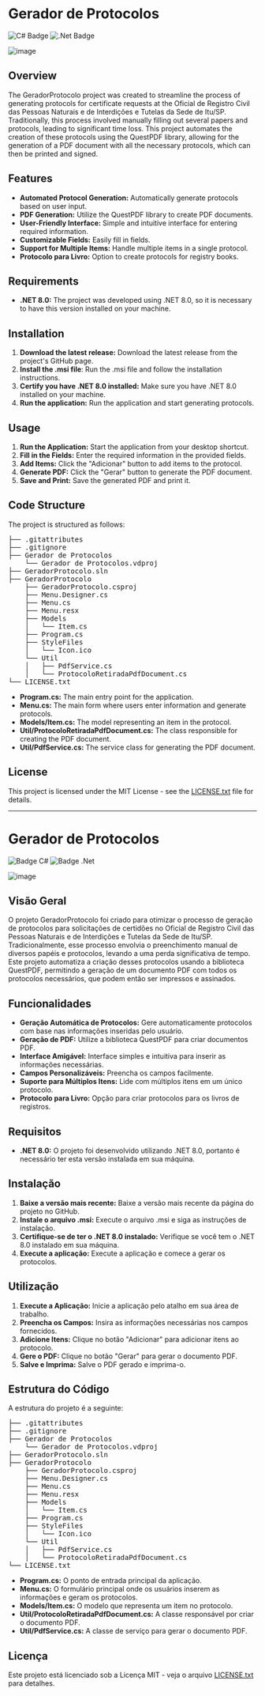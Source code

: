 # Gerador de Protocolos

![C# Badge](https://img.shields.io/badge/c%23-%23239120.svg?style=for-the-badge&logo=csharp&logoColor=white)
![.Net Badge](https://img.shields.io/badge/.NET-5C2D91?style=for-the-badge&logo=.net&logoColor=white)

![image](https://github.com/user-attachments/assets/2ac9922c-10f1-4a7a-bc3e-50b8fc8386de)

## Overview

The GeradorProtocolo project was created to streamline the process of generating protocols for certificate requests at the Oficial de Registro Civil das Pessoas Naturais e de Interdições e Tutelas da Sede de Itu/SP. Traditionally, this process involved manually filling out several papers and protocols, leading to significant time loss. This project automates the creation of these protocols using the QuestPDF library, allowing for the generation of a PDF document with all the necessary protocols, which can then be printed and signed.

## Features
- **Automated Protocol Generation:** Automatically generate protocols based on user input.
- **PDF Generation:** Utilize the QuestPDF library to create PDF documents.
- **User-Friendly Interface:** Simple and intuitive interface for entering required information.
- **Customizable Fields:** Easily fill in fields.
- **Support for Multiple Items:** Handle multiple items in a single protocol.
- **Protocolo para Livro:** Option to create protocols for registry books.

## Requirements

- **.NET 8.0:** The project was developed using .NET 8.0, so it is necessary to have this version installed on your machine.

## Installation

1. **Download the latest release:** Download the latest release from the project's GitHub page.
2. **Install the .msi file**: Run the .msi file and follow the installation instructions.
3. **Certify you have .NET 8.0 installed:** Make sure you have .NET 8.0 installed on your machine.
4. **Run the application:** Run the application and start generating protocols.

## Usage

1.	**Run the Application:** Start the application from your desktop shortcut.
2.	**Fill in the Fields:** Enter the required information in the provided fields.
3.	**Add Items:** Click the "Adicionar" button to add items to the protocol.
4.	**Generate PDF:** Click the "Gerar" button to generate the PDF document.
5.	**Save and Print:** Save the generated PDF and print it.

## Code Structure

The project is structured as follows:
<pre>
├── .gitattributes
├── .gitignore
├── Gerador de Protocolos
    └── Gerador de Protocolos.vdproj
├── GeradorProtocolo.sln
├── GeradorProtocolo
    ├── GeradorProtocolo.csproj
    ├── Menu.Designer.cs
    ├── Menu.cs
    ├── Menu.resx
    ├── Models
    │   └── Item.cs
    ├── Program.cs
    ├── StyleFiles
    │   └── Icon.ico
    └── Util
    │   ├── PdfService.cs
    │   └── ProtocoloRetiradaPdfDocument.cs
└── LICENSE.txt
</pre>

- **Program.cs:** The main entry point for the application.
- **Menu.cs:** The main form where users enter information and generate protocols.
- **Models/Item.cs:** The model representing an item in the protocol.
- **Util/ProtocoloRetiradaPdfDocument.cs:** The class responsible for creating the PDF document.
- **Util/PdfService.cs:** The service class for generating the PDF document.

## License

This project is licensed under the MIT License - see the [LICENSE.txt](LICENSE.txt) file for details.

---

# Gerador de Protocolos

![Badge C#](https://img.shields.io/badge/c%23-%23239120.svg?style=for-the-badge&logo=csharp&logoColor=white)
![Badge .Net](https://img.shields.io/badge/.NET-5C2D91?style=for-the-badge&logo=.net&logoColor=white)

![image](https://github.com/user-attachments/assets/8c782e64-0b79-4d2e-8d29-51c7bac499be)

## Visão Geral

O projeto GeradorProtocolo foi criado para otimizar o processo de geração de protocolos para solicitações de certidões no Oficial de Registro Civil das Pessoas Naturais e de Interdições e Tutelas da Sede de Itu/SP. Tradicionalmente, esse processo envolvia o preenchimento manual de diversos papéis e protocolos, levando a uma perda significativa de tempo. Este projeto automatiza a criação desses protocolos usando a biblioteca QuestPDF, permitindo a geração de um documento PDF com todos os protocolos necessários, que podem então ser impressos e assinados.

## Funcionalidades
- **Geração Automática de Protocolos:** Gere automaticamente protocolos com base nas informações inseridas pelo usuário.
- **Geração de PDF:** Utilize a biblioteca QuestPDF para criar documentos PDF.
- **Interface Amigável:** Interface simples e intuitiva para inserir as informações necessárias.
- **Campos Personalizáveis:** Preencha os campos facilmente.
- **Suporte para Múltiplos Itens:** Lide com múltiplos itens em um único protocolo.
- **Protocolo para Livro:** Opção para criar protocolos para os livros de registros.

## Requisitos

- **.NET 8.0:** O projeto foi desenvolvido utilizando .NET 8.0, portanto é necessário ter esta versão instalada em sua máquina.

## Instalação

1. **Baixe a versão mais recente:** Baixe a versão mais recente da página do projeto no GitHub.
2. **Instale o arquivo .msi:** Execute o arquivo .msi e siga as instruções de instalação.
3. **Certifique-se de ter o .NET 8.0 instalado:** Verifique se você tem o .NET 8.0 instalado em sua máquina.
4. **Execute a aplicação:** Execute a aplicação e comece a gerar os protocolos.

## Utilização

1.  **Execute a Aplicação:** Inicie a aplicação pelo atalho em sua área de trabalho.
2.  **Preencha os Campos:** Insira as informações necessárias nos campos fornecidos.
3.  **Adicione Itens:** Clique no botão "Adicionar" para adicionar itens ao protocolo.
4.  **Gere o PDF:** Clique no botão "Gerar" para gerar o documento PDF.
5.  **Salve e Imprima:** Salve o PDF gerado e imprima-o.

## Estrutura do Código

A estrutura do projeto é a seguinte:
<pre>
├── .gitattributes
├── .gitignore
├── Gerador de Protocolos
    └── Gerador de Protocolos.vdproj
├── GeradorProtocolo.sln
├── GeradorProtocolo
    ├── GeradorProtocolo.csproj
    ├── Menu.Designer.cs
    ├── Menu.cs
    ├── Menu.resx
    ├── Models
    │   └── Item.cs
    ├── Program.cs
    ├── StyleFiles
    │   └── Icon.ico
    └── Util
    │   ├── PdfService.cs
    │   └── ProtocoloRetiradaPdfDocument.cs
└── LICENSE.txt
</pre>

- **Program.cs:** O ponto de entrada principal da aplicação.
- **Menu.cs:** O formulário principal onde os usuários inserem as informações e geram os protocolos.
- **Models/Item.cs:** O modelo que representa um item no protocolo.
- **Util/ProtocoloRetiradaPdfDocument.cs:** A classe responsável por criar o documento PDF.
- **Util/PdfService.cs:** A classe de serviço para gerar o documento PDF.

## Licença

Este projeto está licenciado sob a Licença MIT - veja o arquivo [LICENSE.txt](LICENSE.txt) para detalhes.

